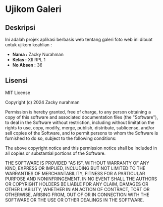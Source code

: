 # Ujikom Galeri
## Deskripsi
Ini adalah projek aplikasi berbasis web tentang galeri foto
web ini dibuat untuk ujikom keahlian :
- **Nama :** Zacky Nurahman
- **Kelas :** XII RPL 1
- **No Absen :** 36

## Lisensi

MIT License

Copyright (c) 2024 Zacky nurahman

Permission is hereby granted, free of charge, to any person obtaining a copy of this software and associated documentation files (the "Software"), to deal in the Software without restriction, including without limitation the rights to use, copy, modify, merge, publish, distribute, sublicense, and/or sell copies of the Software, and to permit persons to whom the Software is furnished to do so, subject to the following conditions:

The above copyright notice and this permission notice shall be included in all copies or substantial portions of the Software.

THE SOFTWARE IS PROVIDED "AS IS", WITHOUT WARRANTY OF ANY KIND, EXPRESS OR IMPLIED, INCLUDING BUT NOT LIMITED TO THE WARRANTIES OF MERCHANTABILITY, FITNESS FOR A PARTICULAR PURPOSE AND NONINFRINGEMENT. IN NO EVENT SHALL THE AUTHORS OR COPYRIGHT HOLDERS BE LIABLE FOR ANY CLAIM, DAMAGES OR OTHER LIABILITY, WHETHER IN AN ACTION OF CONTRACT, TORT OR OTHERWISE, ARISING FROM, OUT OF OR IN CONNECTION WITH THE SOFTWARE OR THE USE OR OTHER DEALINGS IN THE SOFTWARE.
